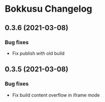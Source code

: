 Bokkusu Changelog
=================

## 0.3.6 (2021-03-08)

### Bug fixes

* Fix publish with old build


## 0.3.5 (2021-03-08)

### Bug fixes

* Fix build content overflow in iframe mode
